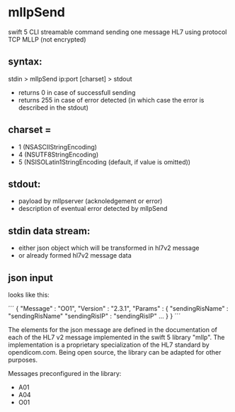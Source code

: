 # mllpSend

swift 5 CLI streamable command sending one message HL7 using protocol TCP MLLP (not encrypted)

## syntax:
   stdin > 
           mllpSend ip:port [charset] 
                                      > stdout

- returns 0 in case of successfull sending
- returns 255 in case of error detected (in which case the error is described in the stdout)

## charset =

- 1 (NSASCIIStringEncoding)
- 4 (NSUTF8StringEncoding)
- 5 (NSISOLatin1StringEncoding (default, if value is omitted))
 
## stdout:
- payload by mllpserver (acknoledgement or error)
- description of eventual error detected by mllpSend

## stdin data stream:

- either json object which will be transformed in hl7v2 message
- or already formed hl7v2 message data
 
## json input

looks like this:

´´´
 {
   "Message" : "O01",
   "Version" : "2.3.1",
   "Params"  :
   {
    "sendingRisName" :                  "sendingRisName"
    "sendingRisIP"  :                   "sendingRisIP"
    ...
   }
 }
´´´

The elements for the json message are defined in the documentation of each of the HL7 v2 message implemented in the swift 5 library "mllp". The implementation is a proprietary specialization of the HL7 standard by opendicom.com. Being open source, the library can be adapted for other purposes.

Messages preconfigured in the library:

- A01
- A04
- O01
